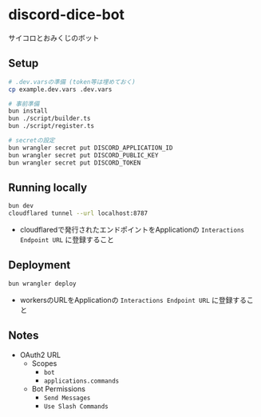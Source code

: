 # discord-dice-bot

サイコロとおみくじのボット

## Setup

```bash
# .dev.varsの準備 (token等は埋めておく)
cp example.dev.vars .dev.vars

# 事前準備
bun install
bun ./script/builder.ts
bun ./script/register.ts

# secretの設定
bun wrangler secret put DISCORD_APPLICATION_ID
bun wrangler secret put DISCORD_PUBLIC_KEY
bun wrangler secret put DISCORD_TOKEN
```

## Running locally

```bash
bun dev
cloudflared tunnel --url localhost:8787
```

- cloudflaredで発行されたエンドポイントをApplicationの `Interactions Endpoint URL` に登録すること

## Deployment

```bash
bun wrangler deploy
```

- workersのURLをApplicationの `Interactions Endpoint URL` に登録すること

## Notes

- OAuth2 URL
  - Scopes
    - `bot`
    - `applications.commands`
  - Bot Permissions
    - `Send Messages`
    - `Use Slash Commands`
